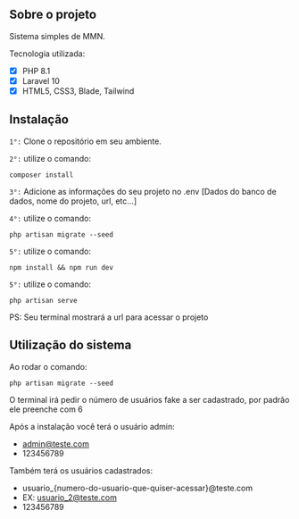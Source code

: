 ## Sobre o projeto

Sistema simples de MMN.

Tecnologia utilizada:
 - [x] PHP 8.1
 - [x] Laravel 10
 - [x] HTML5, CSS3, Blade, Tailwind

## Instalação

`1°:` Clone o repositório em seu ambiente.

`2°:` utilize o comando:
```
composer install
```
`3°:` Adicione as informações do seu projeto no .env [Dados do banco de dados, nome do projeto, url, etc...]

`4°:` utilize o comando:
```
php artisan migrate --seed 
```

`5°:` utilize o comando:
```
npm install && npm run dev
```

`5°:` utilize o comando:
```
php artisan serve
```
PS: Seu terminal mostrará a url para acessar o projeto

## Utilização do sistema

Ao rodar o comando:
```
php artisan migrate --seed 
```

O terminal irá pedir o número de usuários fake a ser cadastrado, por padrão ele preenche com 6

Após a instalação você terá o usuário admin:
- admin@teste.com
- 123456789

Também terá os usuários cadastrados:
- usuario_{numero-do-usuario-que-quiser-acessar}@teste.com
- EX: usuario_2@teste.com
- 123456789

